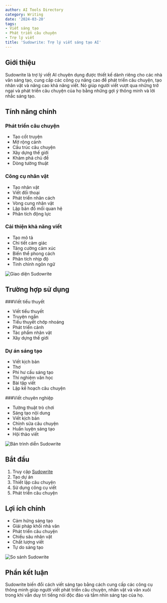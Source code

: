 ```yaml
---
author: AI Tools Directory
category: Writing
date: '2024-03-20'
tags:
- Viết sáng tạo
- Phát triển câu chuyện
- Trợ lý viết
title: 'Sudowrite: Trợ lý viết sáng tạo AI'
---
```


## Giới thiệu

Sudowrite là trợ lý viết AI chuyên dụng được thiết kế dành riêng cho các nhà văn sáng tạo, cung cấp các công cụ nâng cao để phát triển câu chuyện, tạo nhân vật và nâng cao khả năng viết. Nó giúp người viết vượt qua những trở ngại và phát triển câu chuyện của họ bằng những gợi ý thông minh và lời nhắc sáng tạo.

## Tính năng chính

### Phát triển câu chuyện
- Tạo cốt truyện
- Mở rộng cảnh
- Cấu trúc câu chuyện
- Xây dựng thế giới
- Khám phá chủ đề
- Dòng tường thuật

### Công cụ nhân vật
- Tạo nhân vật
- Viết đối thoại
- Phát triển nhân cách
- Vòng cung nhân vật
- Lập bản đồ mối quan hệ
- Phân tích động lực

### Cải thiện khả năng viết
- Tạo mô tả
- Chi tiết cảm giác
- Tăng cường cảm xúc
- Biến thể phong cách
- Phân tích nhịp độ
- Tinh chỉnh ngôn ngữ

![Giao diện Sudowrite](/imgs/sudowrite/interface.jpg)

## Trường hợp sử dụng

###Viết tiểu thuyết
- Viết tiểu thuyết
- Truyện ngắn
- Tiểu thuyết chớp nhoáng
- Phát triển cảnh
- Tác phẩm nhân vật
- Xây dựng thế giới

### Dự án sáng tạo
- Viết kịch bản
- Thơ
- Phi hư cấu sáng tạo
- Thí nghiệm văn học
- Bài tập viết
- Lập kế hoạch câu chuyện

###Viết chuyên nghiệp
- Tường thuật trò chơi
- Sáng tạo nội dung
- Viết kịch bản
- Chỉnh sửa câu chuyện
- Huấn luyện sáng tạo
- Hội thảo viết

![Bản trình diễn Sudowrite](/imgs/sudowrite/demo.jpg)

## Bắt đầu

1. Truy cập [Sudowrite](https://sudowrite.com)
2. Tạo dự án
3. Thiết lập câu chuyện
4. Sử dụng công cụ viết
5. Phát triển câu chuyện

## Lợi ích chính

- Cảm hứng sáng tạo
- Giải pháp khối nhà văn
- Phát triển câu chuyện
- Chiều sâu nhân vật
- Chất lượng viết
- Tự do sáng tạo

![So sánh Sudowrite](/imgs/sudowrite/comparison.jpg)

## Phần kết luận

Sudowrite biến đổi cách viết sáng tạo bằng cách cung cấp các công cụ thông minh giúp người viết phát triển câu chuyện, nhân vật và văn xuôi trong khi vẫn duy trì tiếng nói độc đáo và tầm nhìn sáng tạo của họ.